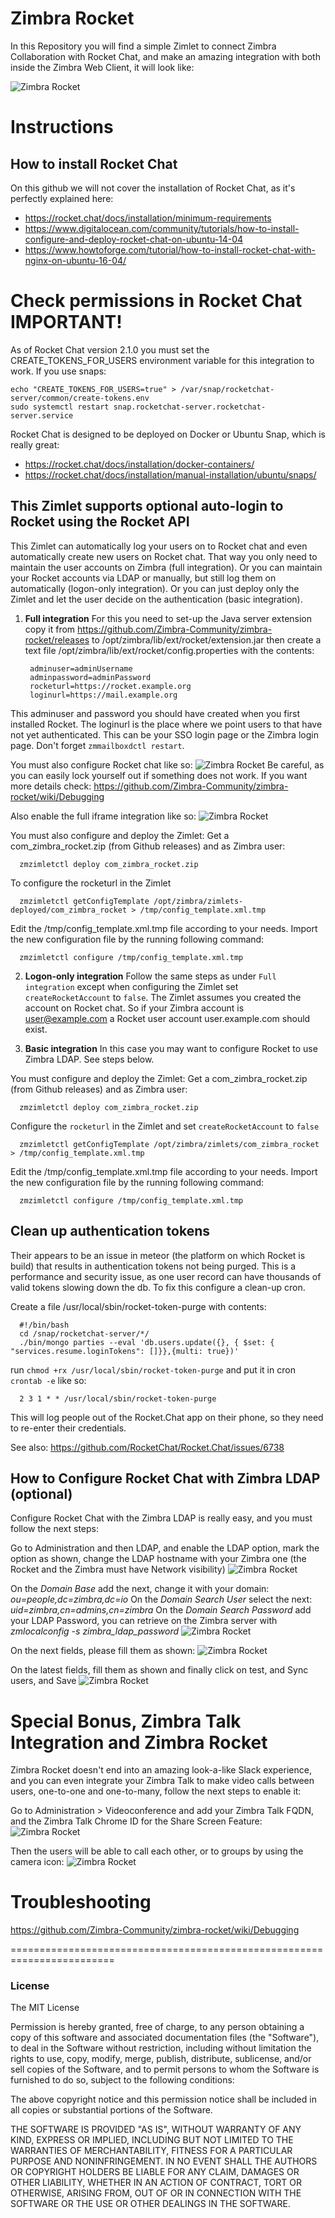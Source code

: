 # Zimbra Rocket

In this Repository you will find a simple Zimlet to connect Zimbra Collaboration with Rocket Chat, and make an amazing integration with both inside the Zimbra Web Client, it will look like:

![Zimbra Rocket](https://raw.githubusercontent.com/Zimbra-Community/zimbra-rocket/master/img/zimbra-rocket-ui.png)

# Instructions
## How to install Rocket Chat
On this github we will not cover the installation of Rocket Chat, as it's perfectly explained here:
* https://rocket.chat/docs/installation/minimum-requirements
* https://www.digitalocean.com/community/tutorials/how-to-install-configure-and-deploy-rocket-chat-on-ubuntu-14-04
* https://www.howtoforge.com/tutorial/how-to-install-rocket-chat-with-nginx-on-ubuntu-16-04/

# Check permissions in Rocket Chat IMPORTANT!
As of Rocket Chat version 2.1.0 you must set the CREATE_TOKENS_FOR_USERS environment variable for this integration to work. If you use snaps:

    echo "CREATE_TOKENS_FOR_USERS=true" > /var/snap/rocketchat-server/common/create-tokens.env
    sudo systemctl restart snap.rocketchat-server.rocketchat-server.service
        
Rocket Chat is designed to be deployed on Docker or Ubuntu Snap, which is really great:
* https://rocket.chat/docs/installation/docker-containers/
* https://rocket.chat/docs/installation/manual-installation/ubuntu/snaps/

## This Zimlet supports optional auto-login to Rocket using the Rocket API
This Zimlet can automatically log your users on to Rocket chat and even automatically create new users on Rocket chat. That way you only need to maintain the user accounts on Zimbra (full integration). Or you can maintain your Rocket accounts via LDAP or manually, but still log them on automatically (logon-only integration). Or you can just deploy only the Zimlet and let the user decide on the authentication (basic integration).
1. **Full integration**
For this you need to set-up the Java server extension copy it from https://github.com/Zimbra-Community/zimbra-rocket/releases to /opt/zimbra/lib/ext/rocket/extension.jar then create a text file /opt/zimbra/lib/ext/rocket/config.properties with the contents:

        adminuser=adminUsername
        adminpassword=adminPassword
        rocketurl=https://rocket.example.org
        loginurl=https://mail.example.org

This adminuser and password you should have created when you first installed Rocket. The loginurl is the place where we point users to that have not yet authenticated. This can be your SSO login page or the Zimbra login page. Don't forget `zmmailboxdctl restart`.

You must also configure Rocket chat like so:
![Zimbra Rocket](https://raw.githubusercontent.com/Zimbra-Community/zimbra-rocket/master/img/zimbra-rocket-iframe.png)
Be careful, as you can easily lock yourself out if something does not work. If you want more details check: https://github.com/Zimbra-Community/zimbra-rocket/wiki/Debugging

Also enable the full iframe integration like so:
![Zimbra Rocket](https://raw.githubusercontent.com/Zimbra-Community/zimbra-rocket/master/img/zimbra-rocket-iframe2.png?1)

You must also configure and deploy the Zimlet:
Get a com_zimbra_rocket.zip (from Github releases) and as Zimbra user:

      zmzimletctl deploy com_zimbra_rocket.zip
      
To configure the rocketurl in the Zimlet

      zmzimletctl getConfigTemplate /opt/zimbra/zimlets-deployed/com_zimbra_rocket > /tmp/config_template.xml.tmp
      
Edit the /tmp/config_template.xml.tmp file according to your needs. Import the new configuration file by the running following command:

      zmzimletctl configure /tmp/config_template.xml.tmp

2. **Logon-only integration**
Follow the same steps as under `Full integration` except when configuring the Zimlet set `createRocketAccount` to `false`.  The Zimlet assumes you created the account on Rocket chat. So if your Zimbra account is user@example.com a Rocket user account user.example.com should exist.

3. **Basic integration**
In this case you may want to configure Rocket to use Zimbra LDAP. See steps below.

You must configure and deploy the Zimlet:
Get a com_zimbra_rocket.zip (from Github releases) and as Zimbra user:


      zmzimletctl deploy com_zimbra_rocket.zip
      
Configure the `rocketurl` in the Zimlet and set `createRocketAccount` to `false` 

      zmzimletctl getConfigTemplate /opt/zimbra/zimlets/com_zimbra_rocket > /tmp/config_template.xml.tmp
      
Edit the /tmp/config_template.xml.tmp file according to your needs. Import the new configuration file by the running following command:

      zmzimletctl configure /tmp/config_template.xml.tmp

## Clean up authentication tokens
Their appears to be an issue in meteor (the platform on which Rocket is build) that results in authentication tokens not being purged. This is a performance and security issue, as one user record can have thousands of valid tokens slowing down the db. To fix this configure a clean-up cron.

Create a file /usr/local/sbin/rocket-token-purge with contents:

      #!/bin/bash
      cd /snap/rocketchat-server/*/
      ./bin/mongo parties --eval 'db.users.update({}, { $set: { "services.resume.loginTokens": []}},{multi: true})'
      
run `chmod +rx /usr/local/sbin/rocket-token-purge` and put it in cron `crontab -e` like so:

      2 3 1 * * /usr/local/sbin/rocket-token-purge
      
This will log people out of the Rocket.Chat app on their phone, so they need to re-enter their credentials.

See also: https://github.com/RocketChat/Rocket.Chat/issues/6738

## How to Configure Rocket Chat with Zimbra LDAP (optional)
Configure Rocket Chat with the Zimbra LDAP is really easy, and you must follow the next steps:

Go to Administration and then LDAP, and enable the LDAP option, mark the option as shown, change the LDAP hostname with your Zimbra one (the Rocket and the Zimbra must have Network visibility)
![Zimbra Rocket](https://raw.githubusercontent.com/Zimbra-Community/zimbra-rocket/master/img/rocket-001.png)

On the *Domain Base* add the next, change it with your domain: *ou=people,dc=zimbra,dc=io*
On the *Domain Search User* select the next: *uid=zimbra,cn=admins,cn=zimbra*
On the *Domain Search Password* add your LDAP Password, you can retrieve on the Zimbra server with *zmlocalconfig -s zimbra_ldap_password*
![Zimbra Rocket](https://raw.githubusercontent.com/Zimbra-Community/zimbra-rocket/master/img/rocket-002.png)

On the next fields, please fill them as shown:
![Zimbra Rocket](https://raw.githubusercontent.com/Zimbra-Community/zimbra-rocket/master/img/rocket-003.png)

On the latest fields, fill them as shown and finally click on test, and Sync users, and Save
![Zimbra Rocket](https://raw.githubusercontent.com/Zimbra-Community/zimbra-rocket/master/img/rocket-004.png)

# Special Bonus, Zimbra Talk Integration and Zimbra Rocket
Zimbra Rocket doesn't end into an amazing look-a-like Slack experience, and you can even integrate your Zimbra Talk to make video calls between users, one-to-one and one-to-many, follow the next steps to enable it:

Go to Administration > Videoconference and add your Zimbra Talk FQDN, and the Zimbra Talk Chrome ID for the Share Screen Feature:
![Zimbra Rocket](https://raw.githubusercontent.com/Zimbra-Community/zimbra-rocket/master/img/rocket-009.png)

Then the users will be able to call each other, or to groups by using the camera icon:
![Zimbra Rocket](https://raw.githubusercontent.com/Zimbra-Community/zimbra-rocket/master/img/rocket-010.png)

# Troubleshooting
https://github.com/Zimbra-Community/zimbra-rocket/wiki/Debugging

========================================================================
### License
The MIT License

Permission is hereby granted, free of charge, to any person obtaining a copy
of this software and associated documentation files (the "Software"), to deal
in the Software without restriction, including without limitation the rights
to use, copy, modify, merge, publish, distribute, sublicense, and/or sell
copies of the Software, and to permit persons to whom the Software is
furnished to do so, subject to the following conditions:

The above copyright notice and this permission notice shall be included in
all copies or substantial portions of the Software.

THE SOFTWARE IS PROVIDED "AS IS", WITHOUT WARRANTY OF ANY KIND, EXPRESS OR
IMPLIED, INCLUDING BUT NOT LIMITED TO THE WARRANTIES OF MERCHANTABILITY,
FITNESS FOR A PARTICULAR PURPOSE AND NONINFRINGEMENT. IN NO EVENT SHALL THE
AUTHORS OR COPYRIGHT HOLDERS BE LIABLE FOR ANY CLAIM, DAMAGES OR OTHER
LIABILITY, WHETHER IN AN ACTION OF CONTRACT, TORT OR OTHERWISE, ARISING FROM,
OUT OF OR IN CONNECTION WITH THE SOFTWARE OR THE USE OR OTHER DEALINGS IN
THE SOFTWARE.
